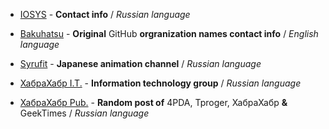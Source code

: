 * [IOSYS](https://t.me/iosys) - **Contact info** / *Russian language*

* [Bakuhatsu](https://t.me/bakuhatsu) - **Original**  GitHub **orgranization names contact info** / *English language*

* [Syrufit](https://t.me/syrufit) - **Japanese animation channel** / *Russian language*

* [ХабраХабр I.T.](https://t.me/habrachat) - **Information technology group** / *Russian language*

* [ХабраХабр Pub.](https://t.me/habrapub) - **Random post of** 4PDA, Tproger, ХабраХабр **&** GeekTimes / *Russian language*
